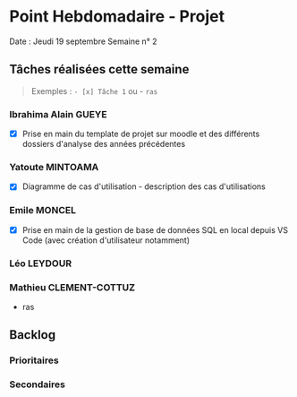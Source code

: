 # Point Hebdomadaire - Projet

Date : Jeudi 19 septembre
Semaine n° 2

## Tâches réalisées cette semaine

> Exemples : `- [x] Tâche 1` ou - `ras`

### Ibrahima Alain GUEYE
-[x] Prise en main du template de projet sur moodle et des différents dossiers d'analyse des années précédentes

### Yatoute MINTOAMA
-[x] Diagramme de cas d'utilisation - description des cas d'utilisations

### Emile MONCEL

- [x] Prise en main de la gestion de base de données SQL en local depuis VS Code (avec création d'utilisateur notamment)

### Léo LEYDOUR

### Mathieu CLEMENT-COTTUZ

- ras

## Backlog



### Prioritaires

### Secondaires
